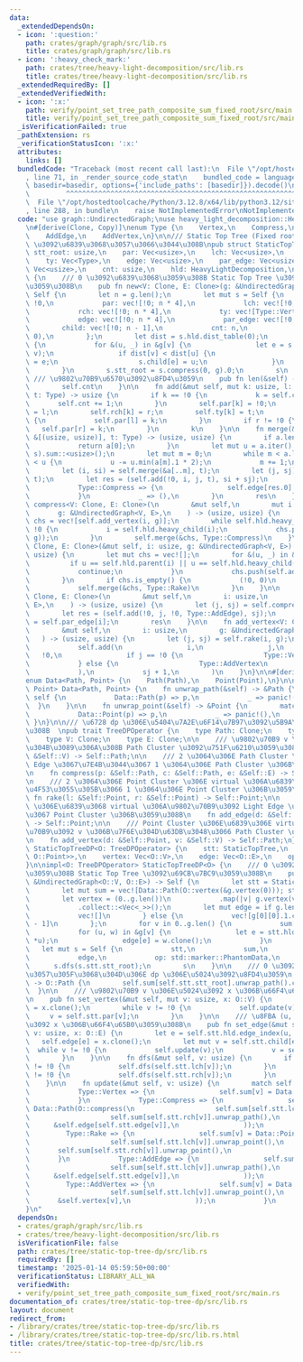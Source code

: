 ```yaml
---
data:
  _extendedDependsOn:
  - icon: ':question:'
    path: crates/graph/graph/src/lib.rs
    title: crates/graph/graph/src/lib.rs
  - icon: ':heavy_check_mark:'
    path: crates/tree/heavy-light-decomposition/src/lib.rs
    title: crates/tree/heavy-light-decomposition/src/lib.rs
  _extendedRequiredBy: []
  _extendedVerifiedWith:
  - icon: ':x:'
    path: verify/point_set_tree_path_composite_sum_fixed_root/src/main.rs
    title: verify/point_set_tree_path_composite_sum_fixed_root/src/main.rs
  _isVerificationFailed: true
  _pathExtension: rs
  _verificationStatusIcon: ':x:'
  attributes:
    links: []
  bundledCode: "Traceback (most recent call last):\n  File \"/opt/hostedtoolcache/Python/3.12.8/x64/lib/python3.12/site-packages/onlinejudge_verify/documentation/build.py\"\
    , line 71, in _render_source_code_stat\n    bundled_code = language.bundle(stat.path,\
    \ basedir=basedir, options={'include_paths': [basedir]}).decode()\n          \
    \         ^^^^^^^^^^^^^^^^^^^^^^^^^^^^^^^^^^^^^^^^^^^^^^^^^^^^^^^^^^^^^^^^^^^^^^^^^^^^^^^^^\n\
    \  File \"/opt/hostedtoolcache/Python/3.12.8/x64/lib/python3.12/site-packages/onlinejudge_verify/languages/rust.py\"\
    , line 288, in bundle\n    raise NotImplementedError\nNotImplementedError\n"
  code: "use graph::UndirectedGraph;\nuse heavy_light_decomposition::HeavyLightDecomposition;\n\
    \n#[derive(Clone, Copy)]\nenum Type {\n    Vertex,\n    Compress,\n    Rake,\n\
    \    AddEdge,\n    AddVertex,\n}\n\n/// Static Top Tree (Fixed root)  \n/// 0\
    \ \u3092\u6839\u3068\u3057\u3066\u3044\u308B\npub struct StaticTopTree {\n   \
    \ stt_root: usize,\n    par: Vec<usize>,\n    lch: Vec<usize>,\n    rch: Vec<usize>,\n\
    \    ty: Vec<Type>,\n    edge: Vec<usize>,\n    par_edge: Vec<usize>,\n    child:\
    \ Vec<usize>,\n    cnt: usize,\n    hld: HeavyLightDecomposition,\n}\n\nimpl StaticTopTree\
    \ {\n    /// 0 \u3092\u6839\u3068\u3059\u308B Static Top Tree \u3092\u69CB\u7BC9\
    \u3059\u308B\n    pub fn new<V: Clone, E: Clone>(g: &UndirectedGraph<V, E>) ->\
    \ Self {\n        let n = g.len();\n        let mut s = Self {\n            stt_root:\
    \ !0,\n            par: vec![!0; n * 4],\n            lch: vec![!0; n * 4],\n\
    \            rch: vec![!0; n * 4],\n            ty: vec![Type::Vertex; n * 4],\n\
    \            edge: vec![!0; n * 4],\n            par_edge: vec![!0; n],\n    \
    \        child: vec![!0; n - 1],\n            cnt: n,\n            hld: HeavyLightDecomposition::new(g,\
    \ 0),\n        };\n        let dist = s.hld.dist_table(0);\n        for v in 0..n\
    \ {\n            for &(u, _) in &g[v] {\n                let e = s.hld.edge_index(u,\
    \ v);\n                if dist[v] < dist[u] {\n                    s.par_edge[u]\
    \ = e;\n                    s.child[e] = u;\n                }\n            }\n\
    \        }\n        s.stt_root = s.compress(0, g).0;\n        s\n    }\n\n   \
    \ /// \u9802\u70B9\u6570\u3092\u8FD4\u3059\n    pub fn len(&self) -> usize {\n\
    \        self.cnt\n    }\n\n    fn add(&mut self, mut k: usize, l: usize, r: usize,\
    \ t: Type) -> usize {\n        if k == !0 {\n            k = self.cnt;\n     \
    \       self.cnt += 1;\n        }\n        self.par[k] = !0;\n        self.lch[k]\
    \ = l;\n        self.rch[k] = r;\n        self.ty[k] = t;\n        if l != !0\
    \ {\n            self.par[l] = k;\n        }\n        if r != !0 {\n         \
    \   self.par[r] = k;\n        }\n        k\n    }\n\n    fn merge(&mut self, a:\
    \ &[(usize, usize)], t: Type) -> (usize, usize) {\n        if a.len() == 1 {\n\
    \            return a[0];\n        }\n        let mut u = a.iter().map(|&(_, s)|\
    \ s).sum::<usize>();\n        let mut m = 0;\n        while m < a.len() && a[m].1\
    \ < u {\n            u -= u.min(a[m].1 * 2);\n            m += 1;\n        }\n\
    \        let (i, si) = self.merge(&a[..m], t);\n        let (j, sj) = self.merge(&a[m..],\
    \ t);\n        let res = (self.add(!0, i, j, t), si + sj);\n        match t {\n\
    \            Type::Compress => {\n                self.edge[res.0] = self.par_edge[a[m].0];\n\
    \            }\n            _ => (),\n        }\n        res\n    }\n\n    fn\
    \ compress<V: Clone, E: Clone>(\n        &mut self,\n        mut i: usize,\n \
    \       g: &UndirectedGraph<V, E>,\n    ) -> (usize, usize) {\n        let mut\
    \ chs = vec![self.add_vertex(i, g)];\n        while self.hld.heavy_child(i) !=\
    \ !0 {\n            i = self.hld.heavy_child(i);\n            chs.push(self.add_vertex(i,\
    \ g));\n        }\n        self.merge(&chs, Type::Compress)\n    }\n\n    fn rake<V:\
    \ Clone, E: Clone>(&mut self, i: usize, g: &UndirectedGraph<V, E>) -> (usize,\
    \ usize) {\n        let mut chs = vec![];\n        for &(u, _) in &g[i] {\n  \
    \          if u == self.hld.parent(i) || u == self.hld.heavy_child(i) {\n    \
    \            continue;\n            }\n            chs.push(self.add_edge(u, g));\n\
    \        }\n        if chs.is_empty() {\n            (!0, 0)\n        } else {\n\
    \            self.merge(&chs, Type::Rake)\n        }\n    }\n\n    fn add_edge<V:\
    \ Clone, E: Clone>(\n        &mut self,\n        i: usize,\n        g: &UndirectedGraph<V,\
    \ E>,\n    ) -> (usize, usize) {\n        let (j, sj) = self.compress(i, g);\n\
    \        let res = (self.add(!0, j, !0, Type::AddEdge), sj);\n        self.edge[res.0]\
    \ = self.par_edge[i];\n        res\n    }\n\n    fn add_vertex<V: Clone, E: Clone>(\n\
    \        &mut self,\n        i: usize,\n        g: &UndirectedGraph<V, E>,\n \
    \   ) -> (usize, usize) {\n        let (j, sj) = self.rake(i, g);\n        (\n\
    \            self.add(\n                i,\n                j,\n             \
    \   !0,\n                if j == !0 {\n                    Type::Vertex\n    \
    \            } else {\n                    Type::AddVertex\n                },\n\
    \            ),\n            sj + 1,\n        )\n    }\n}\n\n#[derive(Clone)]\n\
    enum Data<Path, Point> {\n    Path(Path),\n    Point(Point),\n}\n\nimpl<Path,\
    \ Point> Data<Path, Point> {\n    fn unwrap_path(&self) -> &Path {\n        match\
    \ self {\n            Data::Path(p) => p,\n            _ => panic!(),\n      \
    \  }\n    }\n\n    fn unwrap_point(&self) -> &Point {\n        match self {\n\
    \            Data::Point(p) => p,\n            _ => panic!(),\n        }\n   \
    \ }\n}\n\n/// \u6728 dp \u306E\u5404\u7A2E\u6F14\u7B97\u3092\u5B9A\u7FA9\u3059\
    \u308B  \npub trait TreeDPOperator {\n    type Path: Clone;\n    type Point: Clone;\n\
    \    type V: Clone;\n    type E: Clone;\n\n    /// \u9802\u70B9 v \u306E\u307F\
    \u304B\u3089\u306A\u308B Path Cluster \u3092\u751F\u6210\u3059\u308B\n    fn vertex(v:\
    \ &Self::V) -> Self::Path;\n\n    /// 2 \u3064\u306E Path Cluster \u3092 Heavy\
    \ Edge \u3067\u7E4B\u3044\u3067 1 \u3064\u306E Path Cluster \u306B\u3059\u308B\
    \n    fn compress(p: &Self::Path, c: &Self::Path, e: &Self::E) -> Self::Path;\n\
    \n    /// 2 \u3064\u306E Point Cluster \u306E virtual \u306A\u6839\u3092\u5408\
    \u4F53\u3055\u305B\u3066 1 \u3064\u306E Point Cluster \u306B\u3059\u308B\n   \
    \ fn rake(l: &Self::Point, r: &Self::Point) -> Self::Point;\n\n    /// Path Cluster\
    \ \u306E\u6839\u3068 virtual \u306A\u9802\u70B9\u3092 Light Edge \u3067\u7E4B\u3044\
    \u3067 Point Cluster \u306B\u3059\u308B\n    fn add_edge(d: &Self::Path, e: &Self::E)\
    \ -> Self::Point;\n\n    /// Point Cluster \u306E\u6839\u306E virtual \u306A\u9802\
    \u70B9\u3092 v \u306B\u7F6E\u304D\u63DB\u3048\u3066 Path Cluster \u306B\u3059\u308B\
    \n    fn add_vertex(d: &Self::Point, v: &Self::V) -> Self::Path;\n}\n\npub struct\
    \ StaticTopTreeDP<O: TreeDPOperator> {\n    stt: StaticTopTree,\n    sum: Vec<Data<O::Path,\
    \ O::Point>>,\n    vertex: Vec<O::V>,\n    edge: Vec<O::E>,\n    op: std::marker::PhantomData<O>,\n\
    }\n\nimpl<O: TreeDPOperator> StaticTopTreeDP<O> {\n    /// 0 \u3092\u6839\u3068\
    \u3059\u308B Static Top Tree \u3092\u69CB\u7BC9\u3059\u308B\n    pub fn new(g:\
    \ &UndirectedGraph<O::V, O::E>) -> Self {\n        let stt = StaticTopTree::new(g);\n\
    \        let mut sum = vec![Data::Path(O::vertex(&g.vertex(0))); stt.len()];\n\
    \        let vertex = (0..g.len())\n            .map(|v| g.vertex(v).clone())\n\
    \            .collect::<Vec<_>>();\n        let mut edge = if g.len() == 1 {\n\
    \            vec![]\n        } else {\n            vec![g[0][0].1.clone(); g.len()\
    \ - 1]\n        };\n        for v in 0..g.len() {\n            sum[v] = Data::Path(O::vertex(&g.vertex(v)));\n\
    \            for (u, w) in &g[v] {\n                let e = stt.hld.edge_index(v,\
    \ *u);\n                edge[e] = w.clone();\n            }\n        }\n     \
    \   let mut s = Self {\n            stt,\n            sum,\n            vertex,\n\
    \            edge,\n            op: std::marker::PhantomData,\n        };\n  \
    \      s.dfs(s.stt.stt_root);\n        s\n    }\n\n    /// 0 \u3092\u6839\u3068\
    \u3057\u305F\u3068\u304D\u306E dp \u306E\u5024\u3092\u8FD4\u3059\n    pub fn prod(&self)\
    \ -> O::Path {\n        self.sum[self.stt.stt_root].unwrap_path().clone()\n  \
    \  }\n\n    /// \u9802\u70B9 v \u306E\u5024\u3092 x \u306B\u66F4\u65B0\u3059\u308B\
    \n    pub fn set_vertex(&mut self, mut v: usize, x: O::V) {\n        self.vertex[v]\
    \ = x.clone();\n        while v != !0 {\n            self.update(v);\n       \
    \     v = self.stt.par[v];\n        }\n    }\n\n    /// \u8FBA (u, v) \u306E\u5024\
    \u3092 x \u306B\u66F4\u65B0\u3059\u308B\n    pub fn set_edge(&mut self, u: usize,\
    \ v: usize, x: O::E) {\n        let e = self.stt.hld.edge_index(u, v);\n     \
    \   self.edge[e] = x.clone();\n        let mut v = self.stt.child[e];\n      \
    \  while v != !0 {\n            self.update(v);\n            v = self.stt.par[v];\n\
    \        }\n    }\n\n    fn dfs(&mut self, v: usize) {\n        if self.stt.lch[v]\
    \ != !0 {\n            self.dfs(self.stt.lch[v]);\n        }\n        if self.stt.rch[v]\
    \ != !0 {\n            self.dfs(self.stt.rch[v]);\n        }\n        self.update(v);\n\
    \    }\n\n    fn update(&mut self, v: usize) {\n        match self.stt.ty[v] {\n\
    \            Type::Vertex => {\n                self.sum[v] = Data::Path(O::vertex(&self.vertex[v]));\n\
    \            }\n            Type::Compress => {\n                self.sum[v] =\
    \ Data::Path(O::compress(\n                    self.sum[self.stt.lch[v]].unwrap_path(),\n\
    \                    self.sum[self.stt.rch[v]].unwrap_path(),\n              \
    \      &self.edge[self.stt.edge[v]],\n                ));\n            }\n   \
    \         Type::Rake => {\n                self.sum[v] = Data::Point(O::rake(\n\
    \                    self.sum[self.stt.lch[v]].unwrap_point(),\n             \
    \       self.sum[self.stt.rch[v]].unwrap_point(),\n                ));\n     \
    \       }\n            Type::AddEdge => {\n                self.sum[v] = Data::Point(O::add_edge(\n\
    \                    self.sum[self.stt.lch[v]].unwrap_path(),\n              \
    \      &self.edge[self.stt.edge[v]],\n                ));\n            }\n   \
    \         Type::AddVertex => {\n                self.sum[v] = Data::Path(O::add_vertex(\n\
    \                    self.sum[self.stt.lch[v]].unwrap_point(),\n             \
    \       &self.vertex[v],\n                ));\n            }\n        }\n    }\n\
    }\n"
  dependsOn:
  - crates/graph/graph/src/lib.rs
  - crates/tree/heavy-light-decomposition/src/lib.rs
  isVerificationFile: false
  path: crates/tree/static-top-tree-dp/src/lib.rs
  requiredBy: []
  timestamp: '2025-01-14 05:59:50+00:00'
  verificationStatus: LIBRARY_ALL_WA
  verifiedWith:
  - verify/point_set_tree_path_composite_sum_fixed_root/src/main.rs
documentation_of: crates/tree/static-top-tree-dp/src/lib.rs
layout: document
redirect_from:
- /library/crates/tree/static-top-tree-dp/src/lib.rs
- /library/crates/tree/static-top-tree-dp/src/lib.rs.html
title: crates/tree/static-top-tree-dp/src/lib.rs
---
```

